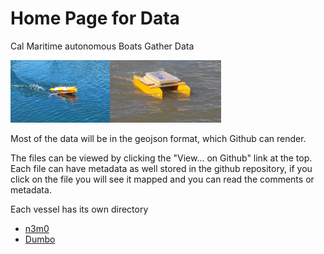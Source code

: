 
# Home Page for Data 
Cal Maritime autonomous Boats Gather Data

<img src="20170615_155019-crop.jpg" height="100px"><img src="20160318_134930.jpg" height="100px">

Most of the data will be in the geojson format, which Github can render.  

The files can be viewed by clicking the "View... on Github" link at the top.  Each file can have metadata as well stored in the github repository, if you click on the file you will see it mapped and you can read the comments or metadata.

Each vessel has its own directory

* [n3m0](../n3m0/)
* [Dumbo](../dumbo/)


